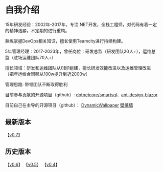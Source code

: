 # 自我介绍
15年研发经验：2002年-2017年，专注.NET开发，全栈工程师，对代码有着一定的精神洁癖，不定期的进行重构。

熟练掌握DevOps相关知识，擅长使用Teamcity进行持续构建。

5年管理经理：2017-2023年，曾任岗位：研发总监（研发团队20人+），运维总监（驻场运维团队70人+）

擅长领域：研发和运维团队从0到1组建，擅长研发效能改进以及运维管理改进（把年运维合同额从100w提升到近2000w）

管理思路: 带领团队不断取得胜利

目前参与贡献的开源项目（github）:
[dotnetcore/smartsql](https://github.com/dotnetcore/SmartSql)、[ant-design-blazor](https://github.com/ant-design-blazor/ant-design-blazor)

目前自己在主导的开源项目（github）：
[DynamicWallpaper](https://github.com/gmij/DynamicWallpaper)    [壁纸墙](https://dw.gmij.win)

## 最新版本
【[v0.7](/DynamicWallpaper/v0.7/DynamicWallpaper.Setup_SIGN.msi)】

## 历史版本
【[v0.6](/DynamicWallpaper/v0.6/DynamicWallpaper.Setup_SIGN.msi)】
【[v0.5](/DynamicWallpaper/v0.5/DynamicWallpaper.Setup_SIGN.msi)】
【[v0.4](/DynamicWallpaper/v0.4/DynamicWallpaper.Setup.msi)】

